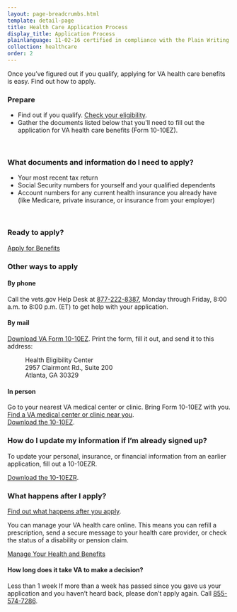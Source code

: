 ```yaml
---
layout: page-breadcrumbs.html
template: detail-page
title: Health Care Application Process
display_title: Application Process
plainlanguage: 11-02-16 certified in compliance with the Plain Writing Act
collection: healthcare
order: 2
---
```


<div class="va-introtext">

Once you’ve figured out if you qualify, applying for VA health care benefits is easy. Find out how to apply.

</div>

### Prepare
- Find out if you qualify. [Check your eligibility](/healthcare/eligibility/).
- Gather the documents listed below that you'll need to fill out the application for VA health care benefits (Form 10-10EZ). 

<div markdown="0"><br></div>

<div class="feature" markdown="1">

### What documents and information do I need to apply?

- Your most recent tax return
- Social Security numbers for yourself and your qualified dependents
- Account numbers for any current health insurance you already have (like Medicare, private insurance, or insurance from your employer)

</div>

<div markdown="0"><br></div>

### Ready to apply?

<a class="usa-button-primary va-button-primary" href="/healthcare/apply/application/introduction">Apply for Benefits</a>

### Other ways to apply

#### By phone

Call the vets.gov Help Desk at <a href="tel:+18772228387">877-222-8387</a>, Monday through Friday, 8:00 a.m. to 8:00 p.m. (ET) to get help with your application.

#### By mail

[Download VA Form 10-10EZ](http://www.va.gov/vaforms/medical/pdf/1010EZ-fillable.pdf). Print the form, fill it out, and send it to this address:

<dl class="va-address-block">
<dd>Health Eligibility Center</dd>
<dd>2957 Clairmont Rd., Suite 200</dd>
<dd>Atlanta, GA 30329</dd>
</dl>

#### In person

Go to your nearest VA medical center or clinic. Bring Form 10-10EZ with you. </br>
[Find a VA medical center or clinic near you](/facilities).</br>
[Download the 10-10EZ](http://www.va.gov/vaforms/medical/pdf/1010EZ-fillable.pdf).

### How do I update my information if I’m already signed up?

To update your personal, insurance, or financial information from an earlier application, fill out a 10-10EZR.

[Download the 10-10EZR](https://www.vets.gov/healthcare/forms/vha-10-10ezr-fill.pdf).

### What happens after I apply?

[Find out what happens after you apply](/healthcare/after-you-apply).

You can manage your VA health care online. This means you can refill a prescription, send a secure message to your health care provider, or check the status of a disability or pension claim. 

<a class="usa-button-primary" href="/healthcare/prescriptions/">Manage Your Health and Benefits</a>

#### How long does it take VA to make a decision?

<div class="card information" markdown="0">
<span class="number">Less than 1 week</span>
<span class="description">If more than a week has passed since you gave us your application and you haven’t heard back, please don’t apply again. Call <a href="tel:+18555747286">855-574-7286</a>.</span>
</div>

<div markdown="0"><br></div>
